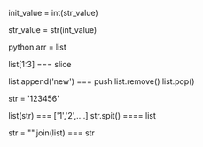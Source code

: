 

init_value = int(str_value)

str_value = str(int_value)


python arr = list

list[1:3] === slice

list.append('new')  === push
list.remove()  list.pop()


str = '123456'

list(str)  === ['1','2',....]
str.spit() ==== list


str = "".join(list) === str